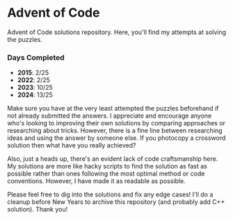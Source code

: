# Advent of Code

Advent of Code solutions repository. Here, you'll find my attempts at solving the puzzles.

### Days Completed

- **2015**: 2/25
- **2022**: 2/25
- **2023**: 10/25
- **2024**: 13/25

Make sure you have at the very least attempted the puzzles beforehand if not already submitted the answers. I appreciate and encourage anyone who's looking to improving their own solutions by comparing approaches or researching about tricks. However, there is a fine line between researching ideas and using the answer by someone else. If you photocopy a crossword solution then what have you really achieved?

Also, just a heads up, there's an evident lack of code craftsmanship here. My solutions are more like hacky scripts to find the solution as fast as possible rather than ones following the most optimal method or code conventions. However, I have made it as readable as possible.

Please feel free to dig into the solutions and fix any edge cases! I'll do a cleanup before New Years to archive this repository (and probably add C++ solution). Thank you!
